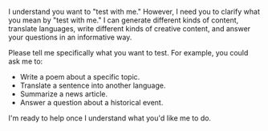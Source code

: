 I understand you want to "test with me." However, I need you to clarify what you mean by "test with me." I can generate different kinds of content, translate languages, write different kinds of creative content, and answer your questions in an informative way.

Please tell me specifically what you want to test. For example, you could ask me to:

*   Write a poem about a specific topic.
*   Translate a sentence into another language.
*   Summarize a news article.
*   Answer a question about a historical event.

I'm ready to help once I understand what you'd like me to do.
